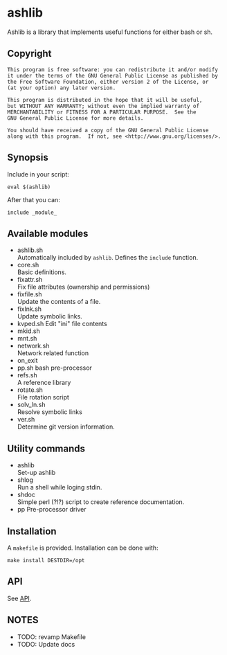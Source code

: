 ashlib
======

Ashlib is a library that implements useful functions for either bash or sh.

## Copyright

    This program is free software: you can redistribute it and/or modify
    it under the terms of the GNU General Public License as published by
    the Free Software Foundation, either version 2 of the License, or
    (at your option) any later version.

    This program is distributed in the hope that it will be useful,
    but WITHOUT ANY WARRANTY; without even the implied warranty of
    MERCHANTABILITY or FITNESS FOR A PARTICULAR PURPOSE.  See the
    GNU General Public License for more details.

    You should have received a copy of the GNU General Public License
    along with this program.  If not, see <http://www.gnu.org/licenses/>.

## Synopsis

Include in your script:

    eval $(ashlib)

After that you can:

    include _module_

## Available modules

* ashlib.sh  
  Automatically included by `ashlib`.  Defines the `include` function.
* core.sh  
  Basic definitions.
* fixattr.sh  
  Fix file attributes (ownership and permissions)
* fixfile.sh  
  Update the contents of a file.
* fixlnk.sh  
  Update symbolic links.
* kvped.sh
  Edit "ini" file contents
* mkid.sh
* mnt.sh
* network.sh  
  Network related function
* on_exit
* pp.sh
  bash pre-processor
* refs.sh  
  A reference library
* rotate.sh  
  File rotation script
* solv_ln.sh  
  Resolve symbolic links
* ver.sh  
  Determine git version information.

## Utility commands

* ashlib  
  Set-up ashlib
* shlog  
  Run a shell while loging stdin.
* shdoc  
  Simple perl (?!?) script to create reference documentation.
* pp
  Pre-processor driver

## Installation

A `makefile` is provided.  Installation can be done with:

    make install DESTDIR=/opt

## API

See [API](API-doc.md).

## NOTES

* TODO: revamp Makefile
* TODO: Update docs


